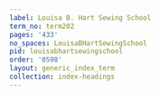 ```yaml
---
label: Louisa B. Hart Sewing School
term_no: term202
pages: '433'
no_spaces: LouisaBHartSewingSchool
pid: louisabhartsewingschool
order: '0598'
layout: generic_index_term
collection: index-headings
---
```

